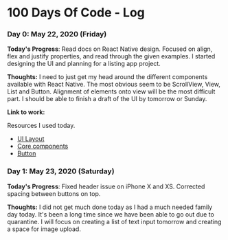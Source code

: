 # 100 Days Of Code - Log

### Day 0: May 22, 2020 (Friday)

**Today's Progress**: Read docs on React Native design. Focused on align, flex and justify properties, and read through the given examples. I started designing the UI and planning for a listing app project.

**Thoughts:** I need to just get my head around the different components available with React Native. The most obvious seem to be ScrollView, View, List and Button. Alignment of elements onto view will be the most difficult part. I should be able to finish a draft of the UI by tomorrow or Sunday. 

**Link to work:** 

Resources I used today.

- [UI Layout](https://reactnative.dev/docs/flexbox)
- [Core components](https://reactnative.dev/docs/intro-react-native-components#native-components)
- [Button](https://reactnative.dev/docs/button)

### Day 1: May 23, 2020 (Saturday)

**Today's Progress**: Fixed header issue on iPhone X and XS. Corrected spacing between buttons on top.

**Thoughts:** I did not get much done today as I had a much needed family day today. It's been a long time since we have been able to go out due to quarantine. I will focus on creating a list of text input tomorrow and creating a space for image upload.


